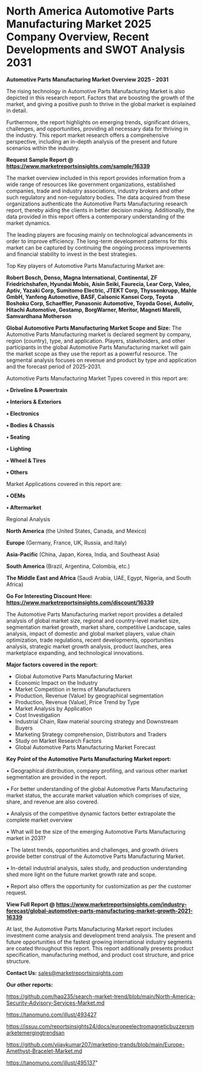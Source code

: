  # North America Automotive Parts Manufacturing Market 2025 Company Overview, Recent Developments and SWOT Analysis 2031

<Strong> Automotive Parts Manufacturing Market Overview 2025 - 2031</strong>

The rising technology in Automotive Parts Manufacturing Market is also depicted in this research report. Factors that are boosting the growth of the market, and giving a positive push to thrive in the global market is explained in detail.

Furthermore, the report highlights on emerging trends, significant drivers, challenges, and opportunities, providing all necessary data for thriving in the industry. This report market research offers a comprehensive perspective, including an in-depth analysis of the present and future scenarios within the industry.

<strong>Request Sample Report @ <a href=https://www.marketreportsinsights.com/sample/16339>https://www.marketreportsinsights.com/sample/16339</a></strong>

The market overview included in this report provides information from a wide range of resources like government organizations, established companies, trade and industry associations, industry brokers and other such regulatory and non-regulatory bodies. The data acquired from these organizations authenticate the Automotive Parts Manufacturing research report, thereby aiding the clients in better decision making. Additionally, the data provided in this report offers a contemporary understanding of the market dynamics.

The leading players are focusing mainly on technological advancements in order to improve efficiency. The long-term development patterns for this market can be captured by continuing the ongoing process improvements and financial stability to invest in the best strategies.

Top Key players of Automotive Parts Manufacturing Market are:

<strong>Robert Bosch, Denso, Magna International, Continental, ZF Friedrichshafen, Hyundai Mobis, Aisin Seiki, Faurecia, Lear Corp, Valeo, Aptiv, Yazaki Corp, Sumitomo Electric, JTEKT Corp, Thyssenkrupp, Mahle GmbH, Yanfeng Automotive, BASF, Calsonic Kansei Corp, Toyota Boshoku Corp, Schaeffler, Panasonic Automotive, Toyoda Gosei, Autoliv, Hitachi Automotive, Gestamp, BorgWarner, Meritor, Magneti Marelli, Samvardhana Motherson</strong>

<strong><b>Global Automotive Parts Manufacturing Market Scope and Size:</b></strong>
The Automotive Parts Manufacturing market is declared segment by company, region (country), type, and application. Players, stakeholders, and other participants in the global Automotive Parts Manufacturing market will gain the market scope as they use the report as a powerful resource. The segmental analysis focuses on revenue and product by type and application and the forecast period of 2025-2031.

Automotive Parts Manufacturing Market Types covered in this report are:

<strong>• Driveline & Powertrain

• Interiors & Exteriors

• Electronics

• Bodies & Chassis

• Seating

• Lighting

• Wheel & Tires

• Others</strong>

Market Applications covered in this report are:

<strong>• OEMs

• Aftermarket</strong> 

Regional Analysis

<strong>North America</strong> (the United States, Canada, and Mexico)

<strong>Europe</strong> (Germany, France, UK, Russia, and Italy)

<strong>Asia-Pacific</strong> (China, Japan, Korea, India, and Southeast Asia)

<strong>South America</strong> (Brazil, Argentina, Colombia, etc.)

<strong>The Middle East and Africa</strong> (Saudi Arabia, UAE, Egypt, Nigeria, and South Africa)

<strong>Go For Interesting Discount Here: <a href=https://www.marketreportsinsights.com/discount/16339>https://www.marketreportsinsights.com/discount/16339</a></strong>

The Automotive Parts Manufacturing market report provides a detailed analysis of global market size, regional and country-level market size, segmentation market growth, market share, competitive Landscape, sales analysis, impact of domestic and global market players, value chain optimization, trade regulations, recent developments, opportunities analysis, strategic market growth analysis, product launches, area marketplace expanding, and technological innovations.

<strong><b>Major factors covered in the report:</b></strong>
<ul>
  <li>Global Automotive Parts Manufacturing Market </li>
  <li>Economic Impact on the Industry</li>
  <li>Market Competition in terms of Manufacturers</li>
  <li>Production, Revenue (Value) by geographical segmentation</li>
  <li>Production, Revenue (Value), Price Trend by Type</li>
  <li>Market Analysis by Application</li>
  <li>Cost Investigation</li>
  <li>Industrial Chain, Raw material sourcing strategy and Downstream Buyers</li>
  <li>Marketing Strategy comprehension, Distributors and Traders</li>
  <li>Study on Market Research Factors</li>
  <li>Global Automotive Parts Manufacturing Market Forecast</li>
</ul>

<strong><b>Key Point of the Automotive Parts Manufacturing Market report:</b></strong>

• Geographical distribution, company profiling, and various other market segmentation are provided in the report.

• For better understanding of the global Automotive Parts Manufacturing market status, the accurate market valuation which comprises of size, share, and revenue are also covered.

• Analysis of the competitive dynamic factors better extrapolate the complete market overview

• What will be the size of the emerging Automotive Parts Manufacturing market in 2031?

• The latest trends, opportunities and challenges, and growth drivers provide better construal of the Automotive Parts Manufacturing Market.

• In-detail industrial analysis, sales study, and production understanding shed more light on the future market growth rate and scope.

• Report also offers the opportunity for customization as per the customer request.

<strong><b>View Full Report @ <a href=https://www.marketreportsinsights.com/industry-forecast/global-automotive-parts-manufacturing-market-growth-2021-16339>https://www.marketreportsinsights.com/industry-forecast/global-automotive-parts-manufacturing-market-growth-2021-16339</a></b></strong>


At last, the Automotive Parts Manufacturing Market report includes investment come analysis and development trend analysis. The present and future opportunities of the fastest growing international industry segments are coated throughout this report. This report additionally presents product specification, manufacturing method, and product cost structure, and price structure.

<strong>Contact Us:</strong>
sales@marketreportsinsights.com

<strong>Our other reports:</strong>

<a href=https://github.com/haq235/search-market-trend/blob/main/North-America-Security-Advisory-Services-Market.md>https://github.com/haq235/search-market-trend/blob/main/North-America-Security-Advisory-Services-Market.md</a>

<a href=https://tanomuno.com/illust/493427>https://tanomuno.com/illust/493427</a>

<a href=https://issuu.com/reportsinsights24/docs/europeelectromagneticbuzzersmarketemergingtrendsan>https://issuu.com/reportsinsights24/docs/europeelectromagneticbuzzersmarketemergingtrendsan</a>

<a href=https://github.com/vijaykumar207/marketing-trands/blob/main/Europe-Amethyst-Bracelet-Market.md>https://github.com/vijaykumar207/marketing-trands/blob/main/Europe-Amethyst-Bracelet-Market.md</a>

<a href=https://tanomuno.com/illust/495137>https://tanomuno.com/illust/495137</a>"
